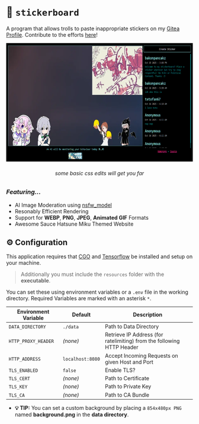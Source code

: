 # 🍡 `stickerboard`

A program that allows trolls to paste inappropriate stickers on my [Gitea Profile](https://git.panca.kz/bakonpancakz).
Contribute to the efforts [here](https://stickers.panca.kz)!

<p align="center">
    <img src=".documents/preview.png" height=320>
    <h6 align="center">some basic css edits will get you far</h6>
</p>

### *Featuring...*
- AI Image Moderation using [nsfw_model](https://github.com/GantMan/nsfw_model)
- Resonably Efficient Rendering
- Support for **WEBP**, **PNG**, **JPEG**, **Animated GIF** Formats
- Awesome Sauce Hatsune Miku Themed Website

## ⚙️ Configuration
This application requires that [CGO](https://go.dev/wiki/cgo) and [Tensorflow](https://www.tensorflow.org/install/lang_c) be installed and setup on your machine.

> Additionally you must include the `resources` folder with the **executable**.

You can set these using environment variables or a `.env` file in the working directory. Required Variables are marked with an asterisk `*`.

| Environment Variable | Default          | Description                                                           |
| -------------------- | ---------------- | --------------------------------------------------------------------- |
| `DATA_DIRECTORY`     | `./data`         | Path to Data Directory                                                |
| `HTTP_PROXY_HEADER`  | *(none)*         | Retrieve IP Address (for ratelimiting) from the following HTTP Header |
| `HTTP_ADDRESS`       | `localhost:8080` | Accept Incoming Requests on given Host and Port                       |
| `TLS_ENABLED`        | `false`          | Enable TLS?                                                           |
| `TLS_CERT`           | *(none)*         | Path to Certificate                                                   |
| `TLS_KEY`            | *(none)*         | Path to Private Key                                                   |
| `TLS_CA`             | *(none)*         | Path to CA Bundle                                                     |

- **💡 TIP:** You can set a custom background by placing a `854x480px PNG` named **background.png** in the **data directory**.